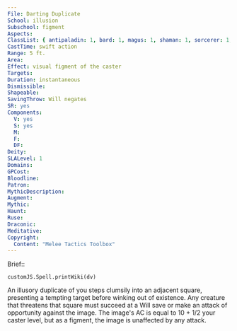 ```yaml
---
File: Darting Duplicate
School: illusion
Subschool: figment
Aspects: 
ClassList: { antipaladin: 1, bard: 1, magus: 1, shaman: 1, sorcerer: 1, wizard: 1, witch: 1 }
CastTime: swift action
Range: 5 ft.
Area: 
Effect: visual figment of the caster
Targets: 
Duration: instantaneous
Dismissible: 
Shapeable: 
SavingThrow: Will negates
SR: yes
Components:
  V: yes
  S: yes
  M: 
  F: 
  DF: 
Deity: 
SLALevel: 1
Domains: 
GPCost: 
Bloodline: 
Patron: 
MythicDescription: 
Augment: 
Mythic: 
Haunt: 
Ruse: 
Draconic: 
Meditative: 
Copyright:
  Content: "Melee Tactics Toolbox"
---
```

Brief:: 

```dataviewjs
customJS.Spell.printWiki(dv)
```

An illusory duplicate of you steps clumsily into an adjacent square, presenting a tempting target before winking out of existence. Any creature that threatens that square must succeed at a Will save or make an attack of opportunity against the image. The image's AC is equal to 10 + 1/2 your caster level, but as a figment, the image is unaffected by any attack.

